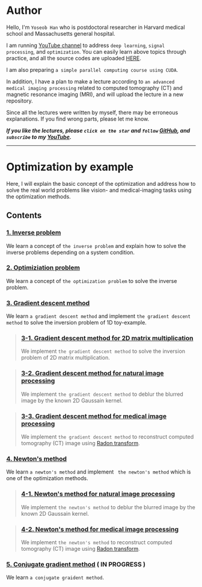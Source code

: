 # Author

Hello, I'm `Yoseob Han` who is postdoctoral researcher in Harvard medical school and Massachusetts general hospital.

I am running [YouTube channel](https://www.youtube.com/channel/UCpujNlw4SUpgTU5rrDXH0Jw) to address `deep learning`, `signal processing`, and `optimization`.
You can easily learn above topics through practice, and all the source codes are uploaded [HERE](https://github.com/hanyoseob).

I am also preparing `a simple parallel computing course using CUDA`.

In addition, I have a plan to make a lecture according to `an advanced medical imaging processing` related to computed tomography (CT) and magnetic resonance imaging (MRI), and will upload the lecture in a new repository.

Since all the lectures were written by myself, there may be erroneous explanations.
If you find wrong parts, please let me know.

___If you like the lectures, please `click on the star` and `follow` [GitHub](https://github.com/hanyoseob), and `subscribe` to my [YouTube](https://www.youtube.com/channel/UCpujNlw4SUpgTU5rrDXH0Jw).___

---
# Optimization by example 

Here, I will explain the basic concept of the optimization and address how to solve the real world problems like vision- and medical-imaging tasks using the optimization methods.

## Contents

### [1. Inverse problem](https://github.com/hanyoseob/lecture_optimization/blob/main/chapter01_Inverse_problem.ipynb)
We learn a concept of `the inverse problem` and explain how to solve the inverse problems depending on a system condition.

### [2. Optimiziation problem](https://github.com/hanyoseob/lecture_optimization/blob/main/chapter02_Optimization_problem.ipynb)
We learn a concept of `the optimization problem` to solve the inverse problem.

### [3. Gradient descent method](https://github.com/hanyoseob/lecture_optimization/blob/main/chapter03_Gradient_descent_method.ipynb)
We learn `a gradient descent method` and implement `the gradient descent method` to solve the inversion problem of 1D toy-example.

> ### [3-1. Gradient descent method for 2D matrix multiplication](https://github.com/hanyoseob/lecture_optimization/blob/main/chapter04_Gradient_descent_method_for_matrix_multiplication.ipynb)
> We implement `the gradient descent method` to solve the inversion problem of 2D matrix multiplication.

> ### [3-2. Gradient descent method for natural image processing](https://github.com/hanyoseob/lecture_optimization/blob/main/chapter05_Gradient_descent_method_for_natural_imaging.ipynb)
> We implement `the gradient descent method` to deblur the blurred image by the known 2D Gaussain kernel.

> ### [3-3. Gradient descent method for medical image processing](https://github.com/hanyoseob/lecture_optimization/blob/main/chapter06_Gradient_descent_method_for_medical_imaging.ipynb)
> We implement `the gradient descent method` to reconstruct computed tomography (CT) image using [Radon transform](https://en.wikipedia.org/wiki/Radon_transform).

### [4. Newton's method](https://github.com/hanyoseob/lecture_optimization/blob/main/chapter07_Newton's_method.ipynb)
We learn `a newton's method` and  implement ` the newton's method` which is one of the optimization methods.

> ### [4-1. Newton's method for natural image processing](https://github.com/hanyoseob/lecture_optimization/blob/main/chapter08_Newton's_method_for_natural_imaging.ipynb)
> We implement `the newton's method` to deblur the blurred image by the known 2D Gaussain kernel.

> ### [4-2. Newton's method for medical image processing](https://github.com/hanyoseob/lecture_optimization/blob/main/chapter09_Newton's_method_for_medical_imaging.ipynb)
> We implement `the newton's method` to reconstruct computed tomography (CT) image using [Radon transform](https://en.wikipedia.org/wiki/Radon_transform).

### [5. Conjugate gradient method]() ( IN PROGRESS )
We learn `a conjugate graident method`.
